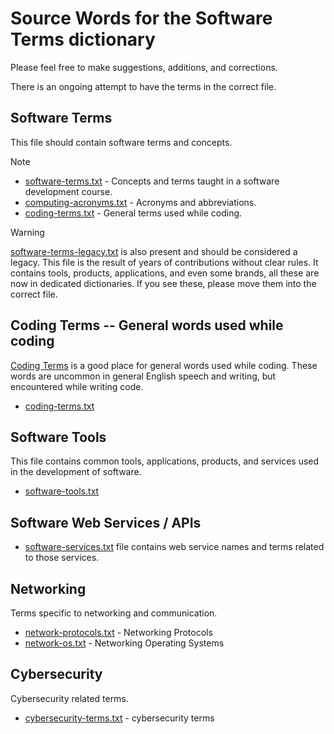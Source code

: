# Source Words for the Software Terms dictionary

Please feel free to make suggestions, additions, and corrections.

There is an ongoing attempt to have the terms in the correct file.

## Software Terms

This file should contain software terms and concepts.

> [!NOTE]
> - [software-terms.txt](./software-terms.txt) - Concepts and terms taught in a software development course.
> - [computing-acronyms.txt](./computing-acronyms.txt) - Acronyms and abbreviations.
> - [coding-terms.txt](./coding-terms.txt) -  General terms used while coding.

> [!WARNING]
> [software-terms-legacy.txt](./software-terms-legacy.txt) is also present and should be considered a legacy.
> This file is the result of years of contributions without clear rules.
> It contains tools, products, applications, and even some brands, all these are now in dedicated dictionaries.
> If you see these, please move them into the correct file.

## Coding Terms -- General words used while coding

[Coding Terms](./coding-terms.txt) is a good place for general words used while coding. These words are uncommon in general English speech and writing,
but encountered while writing code.

- [coding-terms.txt](./coding-terms.txt)

## Software Tools

This file contains common tools, applications, products, and services used in the development of software.

- [software-tools.txt](./software-tools.txt)

## Software Web Services / APIs

- [software-services.txt](./software-services.txt) file contains web service names and terms related to those services.

## Networking

Terms specific to networking and communication.

- [network-protocols.txt](./network-protocols.txt) - Networking Protocols
- [network-os.txt](./network-os.txt) - Networking Operating Systems

## Cybersecurity

Cybersecurity related terms.

- [cybersecurity-terms.txt](./cybersecurity-terms.txt) - cybersecurity terms
